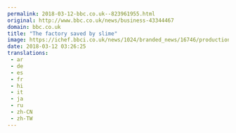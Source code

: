 ```yaml
---
permalink: 2018-03-12-bbc.co.uk--823961955.html
original: http://www.bbc.co.uk/news/business-43344467
domain: bbc.co.uk
title: "The factory saved by slime"
image: https://ichef.bbci.co.uk/news/1024/branded_news/16746/production/_100347919_p060lyq4.jpg
date: 2018-03-12 03:26:25
translations: 
 - ar
 - de
 - es
 - fr
 - hi
 - it
 - ja
 - ru
 - zh-CN
 - zh-TW
---
```


